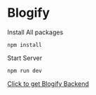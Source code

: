 # Blogify 

Install All packages
```
npm install
```
Start Server
```
npm run dev
```
[Click to get Blogify Backend](https://github.com/21MoududAhammed/Blogify-Backend)
